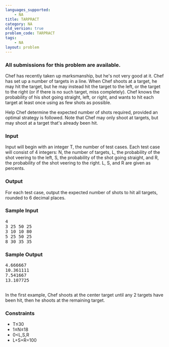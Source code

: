```yaml
---
languages_supported:
    - NA
title: TARPRACT
category: NA
old_version: true
problem_code: TARPRACT
tags:
    - NA
layout: problem
---
```

###  All submissions for this problem are available. 

Chef has recently taken up marksmanship, but he's not very good at it. Chef has set up a number of targets in a line. When Chef shoots at a target, he may hit the target, but he may instead hit the target to the left, or the target to the right (or if there is no such target, miss completely). Chef knows the probability of his shot going straight, left, or right, and wants to hit each target at least once using as few shots as possible.

Help Chef determine the expected number of shots required, provided an optimal strategy is followed. Note that Chef may only shoot at targets, but may shoot at a target that's already been hit.

### Input

Input will begin with an integer T, the number of test cases. Each test case will consist of 4 integers: N, the number of targets, L, the probability of the shot veering to the left, S, the probability of the shot going straight, and R, the probability of the shot veering to the right. L, S, and R are given as percents.

### Output

For each test case, output the expected number of shots to hit all targets, rounded to 6 decimal places.

### Sample Input

<pre>4
3 25 50 25
3 10 10 80
5 25 50 25
8 30 35 35
</pre>
### Sample Output

<pre>4.666667
10.361111
7.541667
13.107725

</pre>
In the first example, Chef shoots at the center target until any 2 targets have been hit, then he shoots at the remaining target.

### Constraints

- T≤30
- 1≤N≤18
- 0<L,S,R
- L+S+R=100
